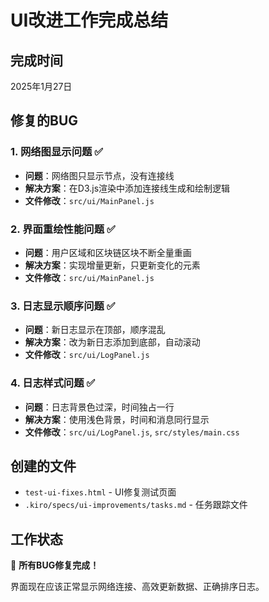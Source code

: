 # UI改进工作完成总结

## 完成时间
2025年1月27日

## 修复的BUG

### 1. 网络图显示问题 ✅
- **问题**：网络图只显示节点，没有连接线
- **解决方案**：在D3.js渲染中添加连接线生成和绘制逻辑
- **文件修改**：`src/ui/MainPanel.js`

### 2. 界面重绘性能问题 ✅  
- **问题**：用户区域和区块链区块不断全量重画
- **解决方案**：实现增量更新，只更新变化的元素
- **文件修改**：`src/ui/MainPanel.js`

### 3. 日志显示顺序问题 ✅
- **问题**：新日志显示在顶部，顺序混乱
- **解决方案**：改为新日志添加到底部，自动滚动
- **文件修改**：`src/ui/LogPanel.js`

### 4. 日志样式问题 ✅
- **问题**：日志背景色过深，时间独占一行
- **解决方案**：使用浅色背景，时间和消息同行显示
- **文件修改**：`src/ui/LogPanel.js`, `src/styles/main.css`

## 创建的文件
- `test-ui-fixes.html` - UI修复测试页面
- `.kiro/specs/ui-improvements/tasks.md` - 任务跟踪文件

## 工作状态
🎉 **所有BUG修复完成！** 

界面现在应该正常显示网络连接、高效更新数据、正确排序日志。
